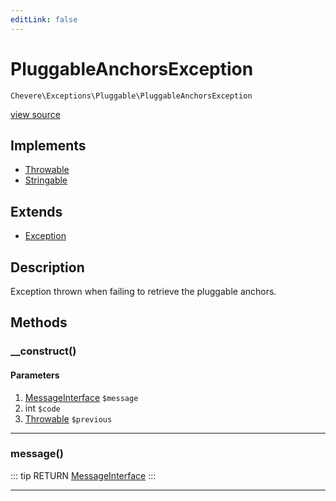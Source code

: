 ```yaml
---
editLink: false
---
```


# PluggableAnchorsException

`Chevere\Exceptions\Pluggable\PluggableAnchorsException`

[view source](https://github.com/chevere/chevere/blob/master/src/Chevere/Exceptions/Pluggable/PluggableAnchorsException.php)

## Implements

- [Throwable](https://www.php.net/manual/class.throwable)
- [Stringable](https://www.php.net/manual/class.stringable)

## Extends

- [Exception](../Core/Exception.md)

## Description

Exception thrown when failing to retrieve the pluggable anchors.

## Methods

### __construct()

#### Parameters

1. [MessageInterface](../../Interfaces/Message/MessageInterface.md) `$message`
2. int `$code`
3. [Throwable](https://www.php.net/manual/class.throwable) `$previous`

---

### message()

::: tip RETURN
[MessageInterface](../../Interfaces/Message/MessageInterface.md)
:::

---
